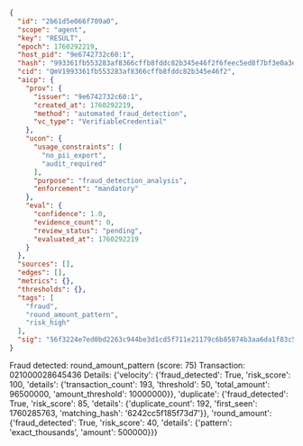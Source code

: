 ```json
{
  "id": "2b61d5e066f709a0",
  "scope": "agent",
  "key": "RESULT",
  "epoch": 1760292219,
  "host_pid": "9e6742732c60:1",
  "hash": "993361fb553283af8366cffb8fddc82b345e46f2f6feec5ed8f7bf3e0a3e92c7",
  "cid": "QmV1993361fb553283af8366cffb8fddc82b345e46f2",
  "aicp": {
    "prov": {
      "issuer": "9e6742732c60:1",
      "created_at": 1760292219,
      "method": "automated_fraud_detection",
      "vc_type": "VerifiableCredential"
    },
    "ucon": {
      "usage_constraints": [
        "no_pii_export",
        "audit_required"
      ],
      "purpose": "fraud_detection_analysis",
      "enforcement": "mandatory"
    },
    "eval": {
      "confidence": 1.0,
      "evidence_count": 0,
      "review_status": "pending",
      "evaluated_at": 1760292219
    }
  },
  "sources": [],
  "edges": [],
  "metrics": {},
  "thresholds": {},
  "tags": [
    "fraud",
    "round_amount_pattern",
    "risk_high"
  ],
  "sig": "56f3224e7ed0bd2263c944be3d1cd5f711e21179c6b85874b3aa6da1f83c53b2"
}
```

Fraud detected: round_amount_pattern (score: 75)
Transaction: 021000028645436
Details: {'velocity': {'fraud_detected': True, 'risk_score': 100, 'details': {'transaction_count': 193, 'threshold': 50, 'total_amount': 96500000, 'amount_threshold': 10000000}}, 'duplicate': {'fraud_detected': True, 'risk_score': 85, 'details': {'duplicate_count': 192, 'first_seen': 1760285763, 'matching_hash': '6242cc5f185f73d7'}}, 'round_amount': {'fraud_detected': True, 'risk_score': 40, 'details': {'pattern': 'exact_thousands', 'amount': 500000}}}